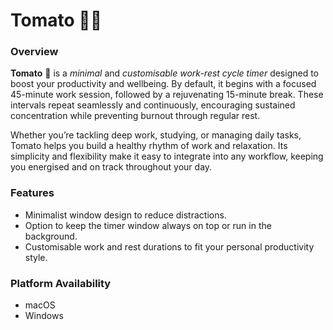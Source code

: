 # Tomato 🍅⏰
### Overview
**Tomato** 🍅 is a _minimal_ and _customisable work-rest cycle timer_ designed to boost your productivity and wellbeing. By default, it begins with a focused 45-minute work session, followed by a rejuvenating 15-minute break. These intervals repeat seamlessly and continuously, encouraging sustained concentration while preventing burnout through regular rest.

Whether you’re tackling deep work, studying, or managing daily tasks, Tomato helps you build a healthy rhythm of work and relaxation. Its simplicity and flexibility make it easy to integrate into any workflow, keeping you energised and on track throughout your day.

### Features 
- Minimalist window design to reduce distractions.
- Option to keep the timer window always on top or run in the background.
- Customisable work and rest durations to fit your personal productivity style.

### Platform Availability
- macOS
- Windows
